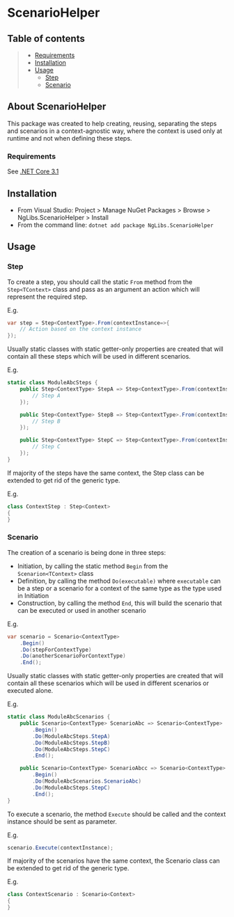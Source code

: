 ﻿# ScenarioHelper

## Table of contents

> * [Requirements](#requirements)
> * [Installation](#installation)
> * [Usage](#usage)
>   * [Step](#step)
>   * [Scenario](#scenario)


## About ScenarioHelper
This package was created to help creating, reusing, separating the steps and scenarios in a context-agnostic way, where the context is used only at runtime and not when defining these steps.

### Requirements

See [.NET Core 3.1](https://dotnet.microsoft.com/download/dotnet/3.1)

## Installation
* From Visual Studio: Project > Manage NuGet Packages > Browse > NgLibs.ScenarioHelper > Install
* From the command line: `dotnet add package NgLibs.ScenarioHelper`

## Usage

### Step

To create a step, you should call the static `From` method from the `Step<TContext>` class and pass as an argument an action which will represent the required step.

E.g.
```cs
var step = Step<ContextType>.From(contextInstance=>{
    // Action based on the context instance
});
```
Usually static classes with static getter-only properties are created that will contain all these steps which will be used in different scenarios.

E.g.
```cs
static class ModuleAbcSteps {
    public Step<ContextType> StepA => Step<ContextType>.From(contextInstance=>{
        // Step A
    });

    public Step<ContextType> StepB => Step<ContextType>.From(contextInstance=>{
        // Step B
    });

    public Step<ContextType> StepC => Step<ContextType>.From(contextInstance=>{
        // Step C
    });
}
```

If majority of the steps have the same context, the Step class can be extended to get rid of the generic type.

E.g.
```cs
class ContextStep : Step<Context>
{
}
```

### Scenario

The creation of a scenario is being done in three steps:

* Initiation, by calling the static method `Begin` from the `Scenarion<TContext>` class
* Definition, by calling the method `Do(executable)` where `executable` can be a step or a scenario for a context of the same type as the type used in Initiation
* Construction, by calling the method `End`, this will build the scenario that can be executed or used in another scenario

 E.g.
```cs
var scenario = Scenario<ContextType>
    .Begin()
    .Do(stepForContextType)
    .Do(anotherScenarioForContextType)
    .End();
```

Usually static classes with static getter-only properties are created that will contain all these scenarios which will be used in different scenarios or executed alone.

E.g.
```cs
static class ModuleAbcScenarios {
    public Scenario<ContextType> ScenarioAbc => Scenario<ContextType>
        .Begin()
        .Do(ModuleAbcSteps.StepA)
        .Do(ModuleAbcSteps.StepB)
        .Do(ModuleAbcSteps.StepC)
        .End();

    public Scenario<ContextType> ScenarioAbcc => Scenario<ContextType>
        .Begin()
        .Do(ModuleAbcScenarios.ScenarioAbc)
        .Do(ModuleAbcSteps.StepC)
        .End();
}
```

To execute a scenario, the method `Execute` should be called and the context instance should be sent as parameter.

E.g.

```cs
scenario.Execute(contextInstance);
```

If majority of the scenarios have the same context, the Scenario class can be extended to get rid of the generic type.

E.g.
```cs
class ContextScenario : Scenario<Context>
{
}
```
